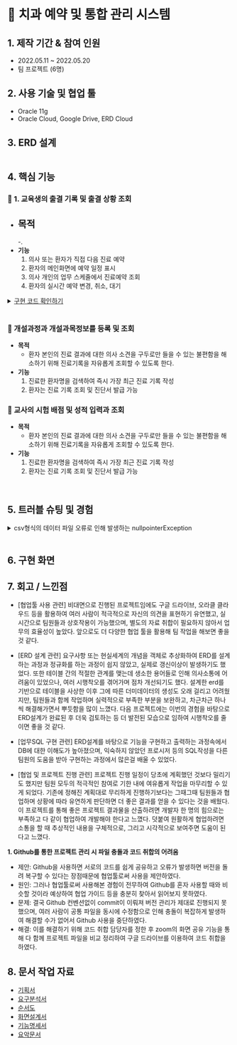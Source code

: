 # :hospital: 치과 예약 및 통합 관리 시스템

## 1. 제작 기간 & 참여 인원
- 2022.05.11 ~ 2022.05.20 
- 팀 프로젝트 (6명)

## 2. 사용 기술 및 협업 툴
- Oracle 11g
- Oracle Cloud, Google Drive, ERD Cloud

## 3. ERD 설계
![]()

## 4. 핵심 기능
### 📌  1.	교육생의 출결 기록 및  출결 상황 조회
- <b>목적</b> 
    - 
    -.
- <b>기능</b> 
    1. 의사 또는 환자가 직접 다음 진료 예약
    2. 환자의 메인화면에 예약 일정 표시
    3. 의사 개인의 업무 스케줄에서 진료예약 조회
    4. 환자의 실시간 예약 변경, 취소, 대기

<details>
<summary><u>구현 코드 확인하기</u></summary>
<div markdown="1">

---
#### 1. 오버로딩을 사용하여 의사 및 환자의 진료 예약  동시 구현

---
</div>
</details> 
<br> 

 ### 📌 개설과정과 개설과목정보를 등록 및 조회 
- <b>목적</b> 
    - 환자 본인의 진료 결과에 대한 의사 소견을 구두로만 들을 수 있는 불편함을 해소하기 위해 진료기록을 자유롭게 조회할 수 있도록 한다.
- <b>기능</b> 
    1. 진료한 환자명을 검색하여 즉시 가장 최근 진료 기록 작성
    2. 환자는 진료 기록 조회 및 진단서 발급 가능


 ### 📌 교사의 시험 배점 및 성적 입력과 조회
- <b>목적</b> 
    - 환자 본인의 진료 결과에 대한 의사 소견을 구두로만 들을 수 있는 불편함을 해소하기 위해 진료기록을 자유롭게 조회할 수 있도록 한다.
- <b>기능</b> 
    1. 진료한 환자명을 검색하여 즉시 가장 최근 진료 기록 작성
    2. 환자는 진료 기록 조회 및 진단서 발급 가능


</br>

## 5. 트러블 슈팅 및 경험
<details>
<summary>csv형식의 데이터 파일 오류로 인해 발생하는 nullpointerException</summary>
<div markdown="1">
- 특정 시간에 예약된 진료가 취소되어도 환자입장에서는 알 수 없어서 예약 시간을 원하는대로 조정할 수 없는 불편함을 개선하길 바라는 마음으로 개발했습니다.

- <b>문제점</b>
    - RDBMS 대신 CSV형식의 파일입출력을 사용하다보니 
    - 대기취소가 발생할 경우 뒤의 대기자 순번 shift
    - 같은 아이디로 예약과 대기를 동시에 할 수 없도록
    - 대기 인원이 가득 찼을 경우 v와 x표시
    - 대기의

- <b>해결방법</b>

~~~java
~~~

</div>
</details>

    
</br>

## 6. 구현 화면



## 7. 회고 / 느낀점
-	[협업툴 사용 관련] 비대면으로 진행된 프로젝트임에도 구글 드라이브, 오라클 클라우드 등을 활용하여 여러 사람이 적극적으로 자신의 의견을 표현하기 유연했고, 실시간으로 팀원들과 상호작용이 가능했으며, 별도의 자료 취합이 필요하지 않아서 업무의 효율성이 높았다. 앞으로도 더 다양한 협업 툴을 활용해 팀 작업을 해보면 좋을 것 같다. 

-	[ERD 설계 관련] 요구사항 또는 현실세계의 개념을 객체로 추상화하여 ERD를 설계하는 과정과 정규화를 하는 과정이 쉽지 않았고, 실제로 갱신이상이 발생하기도 했었다. 또한 테이블 간의 적절한 관계를 맺는데 생소한 용어들로 인해 의사소통에 어려움이 있었으나, 여러 시행착오를 겪어가며 점차 개선되기도 했다. 설계한 erd를 기반으로 테이블을 사상한 이후 그에 따른 더미데이터의 생성도 오래 걸리고 어려웠지만, 팀원들과 함께 작업하며 실력적으로 부족한 부분을 보완하고, 차근차근 하나씩 해결해가면서 뿌듯함을 많이 느꼈다. 다음 프로젝트에는 이번의 경험을 바탕으로 ERD설계가 완료된 후 더욱 검토하는 등 더 발전된 모습으로 임하여 시행착오를 줄이면 좋을 것 같다.

-	[업무SQL 구현 관련] ERD설계를 바탕으로 기능을 구현하고 출력하는 과정속에서 DB에 대한 이해도가 높아졌으며, 익숙하지 않았던 프로시저 등의 SQL작성을 다른 팀원의 도움을 받아 구현하는 과정에서 많은걸 배울 수 있었다.

-	[협업 및 프로젝트 진행 관련] 프로젝트 진행 일정이 당초에 계획했던 것보다 밀리기도 했지만 팀원 모두의 적극적인 참여로 기한 내에 여유롭게 작업을 마무리할 수 있게 되었다. 기존에 정해진 계획대로 무리하게 진행하기보다는 그때그때 팀원들과 협업하며 상황에 따라 유연하게 판단하면 더 좋은 결과를 얻을 수 있다는 것을 배웠다. 이 프로젝트를 통해 좋은 프로젝트 결과물을 산출하려면 개발자 한 명의 힘으로는 부족하고 다 같이 협업하여 개발해야 한다고 느꼈다. 덧붙여 원활하게 협업하려면 소통을 할 때 추상적인 내용을 구체적으로, 그리고 시각적으로 보여주면 도움이 된다고 느꼈다.

<b>1. Github를 통한 프로젝트 관리 시 파일 충돌과 코드 취합의 어려움</b>

- 제안: Github을 사용하면 서로의 코드를 쉽게 공유하고 오류가 발생하면  버전을 돌려 복구할 수 있다는 장점때문에 협업툴로써 사용을 제안하였다. 
- 원인: 그러나 협업툴로써 사용해본 경험이 전무하여 Github를 혼자 사용할 때와 비슷할 것이라 예상하여 협업 가이드 등을 충분히 찾아서 읽어보지 못하였다.
- 문제: 결국 Github 컨벤션없이 commit이 이뤄져 버전 관리가 제대로 진행되지 못했으며, 여러 사람이 공통 파일을 동시에 수정함으로 인해 충돌이 복잡하게 발생하여 해결할 수가 없어서 Github 사용을 중단하였다.
- 해결: 이를 해결하기 위해 코드 취합 담당자를 정한 후 zoom의 화면 공유 기능을 통해 다 함께 프로젝트 파일을 비교 정리하여 구글 드라이브를 이용하여 코드 취합을 하였다.



## 8. 문서 작업 자료
- [기획서](https://github.com/Minji-Ko/portfolio/blob/main/%EC%BD%98%EC%86%94%20%ED%94%84%EB%A1%9C%EC%A0%9D%ED%8A%B8/document/1.%20%EA%B8%B0%ED%9A%8D%EC%84%9C.docx)
- [요구분석서](https://github.com/Minji-Ko/portfolio/blob/main/%EC%BD%98%EC%86%94%20%ED%94%84%EB%A1%9C%EC%A0%9D%ED%8A%B8/document/2.%20%EC%9A%94%EA%B5%AC%20%EB%B6%84%EC%84%9D%EC%84%9C.docx)
- [순서도](https://github.com/Minji-Ko/portfolio/blob/main/%EC%BD%98%EC%86%94%20%ED%94%84%EB%A1%9C%EC%A0%9D%ED%8A%B8/document/3.%20%EC%88%9C%EC%84%9C%EB%8F%84.png)
- [화면설계서](https://github.com/Minji-Ko/portfolio/blob/main/%EC%BD%98%EC%86%94%20%ED%94%84%EB%A1%9C%EC%A0%9D%ED%8A%B8/document/4.%20%ED%99%94%EB%A9%B4%EC%84%A4%EA%B3%84%EC%84%9C.pptx)
- [기능명세서](https://github.com/Minji-Ko/portfolio/blob/main/%EC%BD%98%EC%86%94%20%ED%94%84%EB%A1%9C%EC%A0%9D%ED%8A%B8/document/5.%20%EA%B8%B0%EB%8A%A5%EB%AA%85%EC%84%B8%EC%84%9C.docx)
- [요악문서](https://github.com/Minji-Ko/portfolio/blob/main/%EC%BD%98%EC%86%94%20%ED%94%84%EB%A1%9C%EC%A0%9D%ED%8A%B8/document/8.%20%EC%9A%94%EC%95%BD%EB%AC%B8%EC%84%9C.pdf)